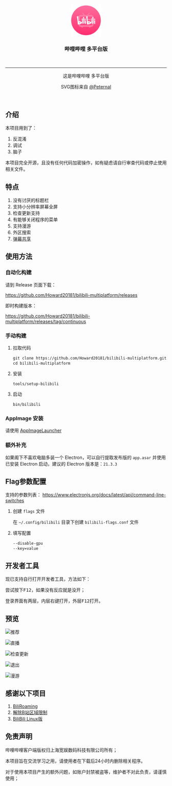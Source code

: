 <div align="center">

  <img src="./res/icons/bilibili.svg" height="100px" width="100px"/>

  <h3>哔哩哔哩 多平台版</h3>
  <br>

----

  这是哔哩哔哩 多平台版
  
  SVG图标来自 [@Peternal](https://github.com/Peternal)

  <br>
</div>

## 介绍

本项目用到了：

1. 反混淆
2. 调试
3. 脑子

本项目完全开源，且没有任何代码加密操作，如有疑虑请自行审查代码或停止使用相关文件。

## 特点

1. 没有讨厌的标题栏
2. 支持小分辨率屏幕全屏
3. 检查更新支持
4. 有能够关闭程序的菜单
5. 支持漫游
6. 外区搜索
7. [弹幕共享](docs/help/弹幕共享.MD)

## 使用方法

### 自动化构建

请到 Release 页面下载：

<https://github.com/Howard20181/bilibili-multiplatform/releases>

即时构建版本：

<https://github.com/Howard20181/bilibili-multiplatform/releases/tag/continuous>

### 手动构建

1. 拉取代码

   ```shell
   git clone https://github.com/Howard20181/bilibili-multiplatform.git
   cd bilibili-multiplatform
   ```

2. 安装

   ```shell
   tools/setup-bilibili
   ```

3. 启动

   ```shell
   bin/bilibili
   ```

### AppImage 安装

请使用 [AppImageLauncher](https://github.com/TheAssassin/AppImageLauncher)

### 额外补充

如果阁下不喜欢电脑多装一个 Electron，可以自行提取发布版的 `app.asar` 并使用已安装 Electron 启动，建议的 Electron 版本是：`21.3.3`

## Flag参数配置

支持的参数列表：
<https://www.electronjs.org/docs/latest/api/command-line-switches>

1. 创建 `flags` 文件

   在 `~/.config/bilibili` 目录下创建 `bilibili-flags.conf` 文件

2. 填写配置

   ```shell
   --disable-gpu
   --key=value
   ```

## 开发者工具

现已支持自行打开开发者工具，方法如下：

尝试按下<kbd>F12</kbd>，如果没有反应就是没开；

登录界面有两层，内层右键打开，外层<kbd>F12</kbd>打开。

## 预览

![推荐](res/screenshots/1.png)

![直播](res/screenshots/live.png)

![检查更新](res/screenshots/update.png)

![退出](res/screenshots/exit.png)

![漫游](res/screenshots/roaming.png)

## 感谢以下项目

1. [BiliRoaming](https://github.com/yujincheng08/BiliRoaming)
2. [解除B站区域限制](https://github.com/ipcjs/bilibili-helper)
3. [BiliBili Linux版](https://github.com/msojocs/bilibili-linux)

## 免责声明

哔哩哔哩客户端版权归上海宽娱数码科技有限公司所有；

本项目旨在交流学习之用，请使用者在下载后24小时内删除相关程序。

对于使用本项目产生的额外问题，如账户封禁被盗等，维护者不对此负责，请谨慎使用；
